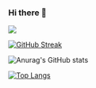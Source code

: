 ### Hi there 👋
![](https://komarev.com/ghpvc/?username=Atomic-C&color=20c10e)

[![GitHub Streak](http://github-readme-streak-stats.herokuapp.com?user=Atomic-C&theme=hacker&hide_border=true)](https://git.io/streak-stats)

![Anurag's GitHub stats](https://github-readme-stats.vercel.app/api?username=anuraghazra&show_icons=true&theme=blue-green?&title_color=20c10e&text_color=20c10e&bg_color=000000&icon_color=20c10e)


[![Top Langs](https://github-readme-stats.vercel.app/api/top-langs/?username=anuraghazra&layout=compact&title_color=20c10e&text_color=20c10e&bg_color=000000&icon_color=20c10e)](https://github.com/anuraghazra/github-readme-stats)


<!--
**Atomic-C/Atomic-C** is a ✨ _special_ ✨ repository because its `README.md` (this file) appears on your GitHub profile.

Here are some ideas to get you started:

- 🔭 I’m currently working on ...
- 🌱 I’m currently learning ...
- 👯 I’m looking to collaborate on ...
- 🤔 I’m looking for help with ...
- 💬 Ask me about ...
- 📫 How to reach me: ...
- 😄 Pronouns: ...
- ⚡ Fun fact: ...
-->
